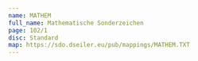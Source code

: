 ```yaml
---
name: MATHEM
full_name: Mathematische Sonderzeichen
page: 102/1
disc: Standard
map: https://sdo.dseiler.eu/pub/mappings/MATHEM.TXT
---
```

